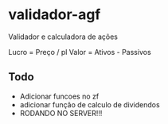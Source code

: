 # validador-agf
Validador e calculadora de ações

Lucro = Preço / pl
Valor = Ativos - Passivos

## Todo 
- Adicionar funcoes no zf
- adicionar função de calculo de dividendos
- RODANDO NO SERVER!!!
